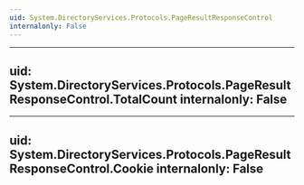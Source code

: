 ```yaml
---
uid: System.DirectoryServices.Protocols.PageResultResponseControl
internalonly: False
---
```


---
uid: System.DirectoryServices.Protocols.PageResultResponseControl.TotalCount
internalonly: False
---

---
uid: System.DirectoryServices.Protocols.PageResultResponseControl.Cookie
internalonly: False
---
